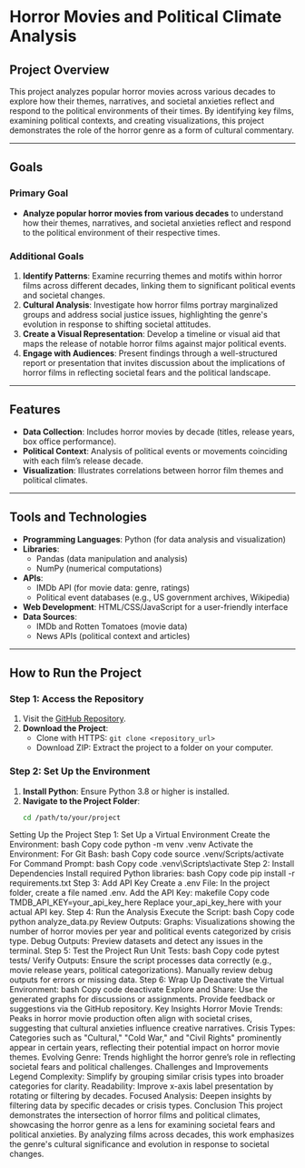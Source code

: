# Horror Movies and Political Climate Analysis

## Project Overview
This project analyzes popular horror movies across various decades to explore how their themes, narratives, and societal anxieties reflect and respond to the political environments of their times. By identifying key films, examining political contexts, and creating visualizations, this project demonstrates the role of the horror genre as a form of cultural commentary.

---

## Goals

### Primary Goal
- **Analyze popular horror movies from various decades** to understand how their themes, narratives, and societal anxieties reflect and respond to the political environment of their respective times.

### Additional Goals
1. **Identify Patterns**: Examine recurring themes and motifs within horror films across different decades, linking them to significant political events and societal changes.
2. **Cultural Analysis**: Investigate how horror films portray marginalized groups and address social justice issues, highlighting the genre's evolution in response to shifting societal attitudes.
3. **Create a Visual Representation**: Develop a timeline or visual aid that maps the release of notable horror films against major political events.
4. **Engage with Audiences**: Present findings through a well-structured report or presentation that invites discussion about the implications of horror films in reflecting societal fears and the political landscape.

---

## Features
- **Data Collection**: Includes horror movies by decade (titles, release years, box office performance).
- **Political Context**: Analysis of political events or movements coinciding with each film’s release decade.
- **Visualization**: Illustrates correlations between horror film themes and political climates.

---

## Tools and Technologies
- **Programming Languages**: Python (for data analysis and visualization)
- **Libraries**:
  - Pandas (data manipulation and analysis)
  - NumPy (numerical computations)
- **APIs**:
  - IMDb API (for movie data: genre, ratings)
  - Political event databases (e.g., US government archives, Wikipedia)
- **Web Development**: HTML/CSS/JavaScript for a user-friendly interface
- **Data Sources**:
  - IMDb and Rotten Tomatoes (movie data)
  - News APIs (political context and articles)

---

## How to Run the Project

### Step 1: Access the Repository
1. Visit the [GitHub Repository](https://github.com/monishar123/horror-movie-political-analysis).
2. **Download the Project**:
   - Clone with HTTPS: `git clone <repository_url>`
   - Download ZIP: Extract the project to a folder on your computer.

### Step 2: Set Up the Environment
1. **Install Python**: Ensure Python 3.8 or higher is installed.
2. **Navigate to the Project Folder**:  
   ```bash
   cd /path/to/your/project
Setting Up the Project
Step 1: Set Up a Virtual Environment
Create the Environment:
bash
Copy code
python -m venv .venv
Activate the Environment:
For Git Bash:
bash
Copy code
source .venv/Scripts/activate
For Command Prompt:
bash
Copy code
.venv\Scripts\activate
Step 2: Install Dependencies
Install required Python libraries:
bash
Copy code
pip install -r requirements.txt
Step 3: Add API Key
Create a .env File:
In the project folder, create a file named .env.
Add the API Key:
makefile
Copy code
TMDB_API_KEY=your_api_key_here
Replace your_api_key_here with your actual API key.
Step 4: Run the Analysis
Execute the Script:
bash
Copy code
python analyze_data.py
Review Outputs:
Graphs: Visualizations showing the number of horror movies per year and political events categorized by crisis type.
Debug Outputs: Preview datasets and detect any issues in the terminal.
Step 5: Test the Project
Run Unit Tests:
bash
Copy code
pytest tests/
Verify Outputs:
Ensure the script processes data correctly (e.g., movie release years, political categorizations).
Manually review debug outputs for errors or missing data.
Step 6: Wrap Up
Deactivate the Virtual Environment:
bash
Copy code
deactivate
Explore and Share:
Use the generated graphs for discussions or assignments.
Provide feedback or suggestions via the GitHub repository.
Key Insights
Horror Movie Trends: Peaks in horror movie production often align with societal crises, suggesting that cultural anxieties influence creative narratives.
Crisis Types: Categories such as "Cultural," "Cold War," and "Civil Rights" prominently appear in certain years, reflecting their potential impact on horror movie themes.
Evolving Genre: Trends highlight the horror genre’s role in reflecting societal fears and political challenges.
Challenges and Improvements
Legend Complexity: Simplify by grouping similar crisis types into broader categories for clarity.
Readability: Improve x-axis label presentation by rotating or filtering by decades.
Focused Analysis: Deepen insights by filtering data by specific decades or crisis types.
Conclusion
This project demonstrates the intersection of horror films and political climates, showcasing the horror genre as a lens for examining societal fears and political anxieties. By analyzing films across decades, this work emphasizes the genre's cultural significance and evolution in response to societal changes.